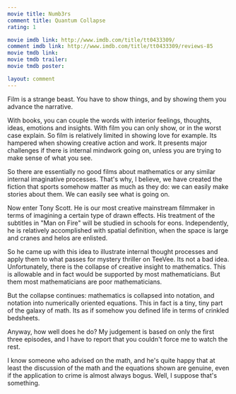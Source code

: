 ```yaml
---
movie title: Numb3rs
comment title: Quantum Collapse
rating: 1

movie imdb link: http://www.imdb.com/title/tt0433309/
comment imdb link: http://www.imdb.com/title/tt0433309/reviews-85
movie tmdb link: 
movie tmdb trailer: 
movie tmdb poster: 

layout: comment
---
```


Film is a strange beast. You have to show things, and by showing them you advance the narrative. 

With books, you can couple the words with interior feelings, thoughts, ideas, emotions and insights. With film you can only show, or in the worst case explain. So film is relatively limited in showing love for example. Its hampered when showing creative action and work. It presents major challenges if there is internal mindwork going on, unless you are trying to make sense of what you see.

So there are essentially no good films about mathematics or any similar internal imaginative processes. That's why, I believe, we have created the fiction that sports somehow matter as much as they do: we can easily make stories about them. We can easily see what is going on.

Now enter Tony Scott. He is our most creative mainstream filmmaker in terms of imagining a certain type of drawn effects. His treatment of the subtitles in "Man on Fire" will be studied in schools for eons. Independently, he is relatively accomplished with spatial definition, when the space is large and cranes and helos are enlisted.

So he came up with this idea to illustrate internal thought processes and apply them to what passes for mystery thriller on TeeVee. Its not a bad idea. Unfortunately, there is the collapse of creative insight to mathematics. This is allowable and in fact would be supported by most mathematicians. But them most mathematicians are poor mathematicians. 

But the collapse continues: mathematics is collapsed into notation, and notation into numerically oriented equations. This in fact is a tiny, tiny part of the galaxy of math. Its as if somehow you defined life in terms of crinkled bedsheets.

Anyway, how well does he do? My judgement is based on only the first three episodes, and I have to report that you couldn't force me to watch the rest.

I know someone who advised on the math, and he's quite happy that at least the discussion of the math and the equations shown are genuine, even if the application to crime is almost always bogus. Well, I suppose that's something.